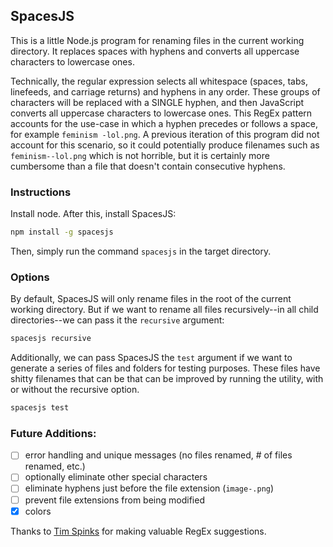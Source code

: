 ## SpacesJS

This is a little Node.js program for renaming files in the current working directory. It replaces spaces with hyphens and converts all uppercase characters to lowercase ones.

Technically, the regular expression selects all whitespace (spaces, tabs, linefeeds, and carriage returns) and hyphens in any order. These groups of characters will be replaced with a SINGLE hyphen, and then JavaScript converts all uppercase characters to lowercase ones. This RegEx pattern accounts for the use-case in which a hyphen precedes or follows a space, for example `feminism -lol.png`. A previous iteration of this program did not account for this scenario, so it could potentially produce filenames such as `feminism--lol.png` which is not horrible, but it is certainly more cumbersome than a file that doesn't contain consecutive hyphens.

### Instructions

Install node. After this, install SpacesJS:

```bash
npm install -g spacesjs
```

Then, simply run the command `spacesjs` in the target directory.

### Options

By default, SpacesJS will only rename files in the root of the current working directory. But if we want to rename all files recursively--in all child directories--we can pass it the `recursive` argument:

```bash
spacesjs recursive
```

Additionally, we can pass SpacesJS the `test` argument if we want to generate a series of files and folders for testing purposes. These files have shitty filenames that can be that can be improved by running the utility, with or without the recursive option.

```bash
spacesjs test
```

### Future Additions:

- [ ] error handling and unique messages (no files renamed, # of files renamed, etc.)
- [ ] optionally eliminate other special characters
- [ ] eliminate hyphens just before the file extension (`image-.png`)
- [ ] prevent file extensions from being modified
- [x] colors

Thanks to [Tim Spinks](https://github.com/monkishtypist) for making valuable RegEx suggestions.

